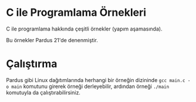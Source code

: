 # C ile Programlama Örnekleri
C ile programlama hakkında çeşitli örnekler (yapım aşamasında).

Bu örnekler Pardus 21'de denenmiştir.

# Çalıştırma
Pardus gibi Linux dağıtımlarında herhangi bir örneğin dizininde
`gcc main.c -o main` komutunu girerek örneği derleyebilir,
ardından örneği `./main` komutuyla da çalıştırabilirsiniz.
